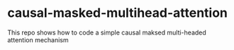 # causal-masked-multihead-attention
This repo shows how to code a simple causal maksed multi-headed attention mechanism
